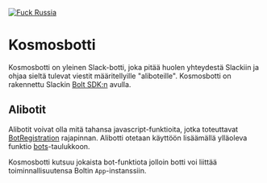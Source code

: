 [![Fuck Russia](https://img.shields.io/badge/fuck-russia-black.svg)](https://twitter.com/Tyrrrz/status/1495972130789502980?s=20&t=3dCM7iZbUJi-K0rDa4-JiQ)

Kosmosbotti
===========

Kosmosbotti on yleinen Slack-botti, joka pitää huolen yhteydestä 
Slackiin ja ohjaa sieltä tulevat viestit määritellyille "aliboteille". Kosmosbotti on 
rakennettu Slackin [Bolt SDK:n](https://api.slack.com/tools/bolt) avulla.

Alibotit
--------

Alibotit voivat olla mitä tahansa javascript-funktioita, jotka toteuttavat 
[BotRegistration](./src/bots/index.ts) rajapinnan. Alibotti otetaan käyttöön lisäämällä 
ylläoleva funktio [bots](./src/bots/index.ts)-taulukkoon.

Kosmosbotti kutsuu jokaista bot-funktiota jolloin botti voi liittää toiminnallisuutensa Boltin
`App`-instanssiin.
